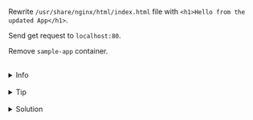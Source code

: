 Rewrite `/usr/share/nginx/html/index.html` file with `<h1>Hello from the updated App</h1>`.

Send get request to `localhost:80`.

Remove `sample-app` container.

<br>
<details><summary>Info</summary>
<br>

```plain
Check the instructions on handling volumes by using `docker volume --help`.

Documentation - https://docs.docker.com/storage/volumes/#populate-a-volume-using-a-container.
```

</details>

<br>
<details><summary>Tip</summary>
<br>

```plain
Use > to rewrite contents of the file.

Use the 'curl' command to send a request to the localhost.
```

</details>


<br>
<details><summary>Solution</summary>
<br>

<br>

Rewrite index.html file:

<br>

```plain
docker exec sample-app sh -c "echo '<h1>Hello from the updated App</h1>' > /usr/share/nginx/html/index.html"
```{{exec}}

<br>

Send get request to `localhost:80`:

<br>

```plain
curl localhost:80
```{{exec}}

<br>

Remove the `sample-app` container:

<br>

```plain
docker rm -f sample-app
```{{exec}}
Or
```plain
docker stop sample-app && docker rm sample-app
```{{exec}}